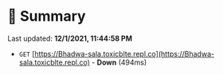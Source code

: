 # 📖 Summary
Last updated: **12/1/2021, 11:44:58 PM**

- `GET` [https://Bhadwa-sala.toxicblte.repl.co](https://Bhadwa-sala.toxicblte.repl.co) - **Down** (494ms)
